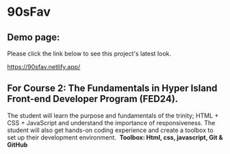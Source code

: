 # 90sFav

## Demo page:
Please click the link below to see this project's latest look.

https://90sfav.netlify.app/


## For Course 2: The Fundamentals in Hyper Island Front-end Developer Program (FED24).

The student will learn the purpose and fundamentals of the trinity; HTML + CSS + JavaScript and understand the importance of responsiveness. The student will also get hands-on coding experience and create a toolbox to set up their development environment. 
**Toolbox: Html, css, javascript, Git & GitHub**
